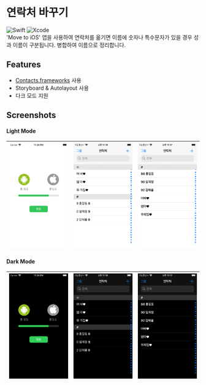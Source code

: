 # 연락처 바꾸기
![Swift](https://img.shields.io/badge/Swift-5.2-orange.svg) ![Xcode](https://img.shields.io/badge/Xcode-12.2-blue.svg)    
'Move to iOS' 앱을 사용하여 연락처를 옮기면 이름에 숫자나 특수문자가 있을 경우 성과 이름이 구분됩니다. 병합하여 이름으로 정리합니다.   

## Features
- [Contacts.frameworks](https://developer.apple.com/documentation/contacts) 사용
- Storyboard & Autolayout 사용
- 다크 모드 지원

## Screenshots
#### Light Mode
|![](/Images/light+main.png)|![](/Images/light+before.png)|![](/Images/light+after.png)|
|----|----|----|

#### Dark Mode
|![](/Images/dark+main.png)|![](/Images/dark+before.png)|![](/Images/dark+after.png)|
|----|----|----|

